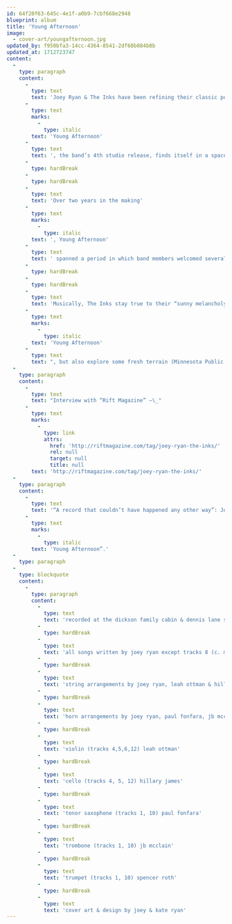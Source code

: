 ```yaml
---
id: 64f20f63-645c-4e1f-a0b9-7cbf668e2948
blueprint: album
title: 'Young Afternoon'
image:
  - cover-art/youngafternoon.jpg
updated_by: f950bfa3-14cc-4364-8541-2df60b084b8b
updated_at: 1712723747
content:
  -
    type: paragraph
    content:
      -
        type: text
        text: 'Joey Ryan & The Inks have been refining their classic pop sound for nearly a decade and '
      -
        type: text
        marks:
          -
            type: italic
        text: 'Young Afternoon'
      -
        type: text
        text: ', the band’s 4th studio release, finds itself in a space where familiar feels new. Perhaps their most introspective offering to date, the 12 tracks feature the craftsmanship and easy spirit that have become The Inks’ hallmark, but with a new sense of maturity and exploration.'
      -
        type: hardBreak
      -
        type: hardBreak
      -
        type: text
        text: 'Over two years in the making'
      -
        type: text
        marks:
          -
            type: italic
        text: ', Young Afternoon'
      -
        type: text
        text: ' spanned a period in which band members welcomed several new additions to their families. While the responsibilities of marriage and fatherhood made already precious recording time even more difficult to come by, they also provided the band with some rich new experiences to draw from. This new lens brought further lyrical maturity, without sacrificing the joy found in their soaring harmonies and intricately textured instrumentation.'
      -
        type: hardBreak
      -
        type: hardBreak
      -
        type: text
        text: 'Musically, The Inks stay true to their “sunny melancholy” vibe on '
      -
        type: text
        marks:
          -
            type: italic
        text: 'Young Afternoon'
      -
        type: text
        text: ", but also explore some fresh terrain (Minnesota Public Radio). Seemingly disparate reference points, like the psychedelic rock of Tame Impala and the jangly pop melodies of an early Kinks record, somehow come together in a way that feels natural. Joey’s vocals have a distinct clarity and sincerity on this record and the musicianship is especially crisp throughout, having been honed over the past 8+ years and countless hours spent rehearsing, performing and recording. \_"
  -
    type: paragraph
    content:
      -
        type: text
        text: "Interview with “Rift Magazine” –\_"
      -
        type: text
        marks:
          -
            type: link
            attrs:
              href: 'http://riftmagazine.com/tag/joey-ryan-the-inks/'
              rel: null
              target: null
              title: null
        text: 'http://riftmagazine.com/tag/joey-ryan-the-inks/'
  -
    type: paragraph
    content:
      -
        type: text
        text: '“A record that couldn’t have happened any other way”: Joey Ryan & The Inks on the Making of'
      -
        type: text
        marks:
          -
            type: italic
        text: 'Young Afternoon”.'
  -
    type: paragraph
  -
    type: blockquote
    content:
      -
        type: paragraph
        content:
          -
            type: text
            text: 'recorded at the dickson family cabin & dennis lane studios'
          -
            type: hardBreak
          -
            type: text
            text: 'all songs written by joey ryan except tracks 8 (c. mitchell & ryan), 10 (m. mitchell & ryan) & 11 (c. mitchell)'
          -
            type: hardBreak
          -
            type: text
            text: 'string arrangements by joey ryan, leah ottman & hillary james'
          -
            type: hardBreak
          -
            type: text
            text: 'horn arrangements by joey ryan, paul fonfara, jb mcclain & spencer roth'
          -
            type: hardBreak
          -
            type: text
            text: 'violin (tracks 4,5,6,12) leah ottman'
          -
            type: hardBreak
          -
            type: text
            text: 'cello (tracks 4, 5, 12) hillary james'
          -
            type: hardBreak
          -
            type: text
            text: 'tenor saxophone (tracks 1, 10) paul fonfara'
          -
            type: hardBreak
          -
            type: text
            text: 'trombone (tracks 1, 10) jb mcclain'
          -
            type: hardBreak
          -
            type: text
            text: 'trumpet (tracks 1, 10) spencer roth'
          -
            type: hardBreak
          -
            type: text
            text: 'cover art & design by joey & kate ryan'
---
```

